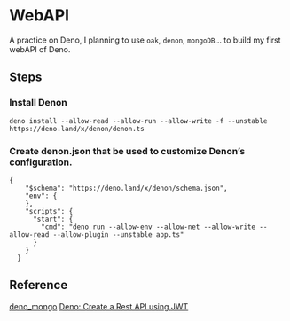 # WebAPI
A practice on Deno, I planning to use `oak`, `denon`, `mongoDB`... to build my first webAPI of Deno.

## Steps

### Install Denon

```
deno install --allow-read --allow-run --allow-write -f --unstable https://deno.land/x/denon/denon.ts
```

### Create denon.json that be used to customize Denon’s configuration.

```
{
    "$schema": "https://deno.land/x/denon/schema.json",
    "env": {
    },
    "scripts": {
      "start": {
        "cmd": "deno run --allow-env --allow-net --allow-write --allow-read --allow-plugin --unstable app.ts"
      }
    }
  }
```

## Reference
[deno_mongo](https://deno.land/x/mongo@v0.11.1)
[Deno: Create a Rest API using JWT](https://levelup.gitconnected.com/deno-create-a-rest-api-using-jwt-5141fd5b1066)